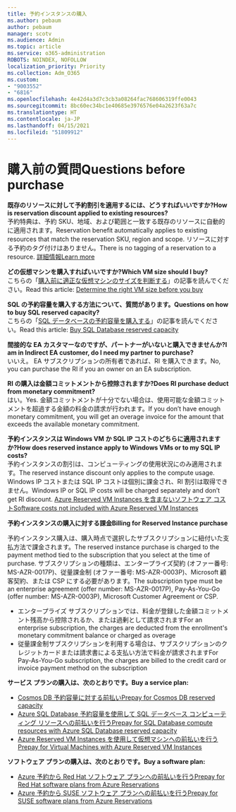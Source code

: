 ```yaml
---
title: 予約インスタンスの購入
ms.author: pebaum
author: pebaum
manager: scotv
ms.audience: Admin
ms.topic: article
ms.service: o365-administration
ROBOTS: NOINDEX, NOFOLLOW
localization_priority: Priority
ms.collection: Adm_O365
ms.custom:
- "9003552"
- "6816"
ms.openlocfilehash: 4e42d4a3d7c3cb3a08264fac768606319ffe0043
ms.sourcegitcommit: 8bc60ec34bc1e40685e3976576e04a2623f63a7c
ms.translationtype: HT
ms.contentlocale: ja-JP
ms.lasthandoff: 04/15/2021
ms.locfileid: "51809912"
---
```

# <a name="questions-before-purchase"></a><span data-ttu-id="6ec7c-102">購入前の質問</span><span class="sxs-lookup"><span data-stu-id="6ec7c-102">Questions before purchase</span></span>

<span data-ttu-id="6ec7c-103">**既存のリソースに対して予約割引を適用するには、どうすればいいですか?**</span><span class="sxs-lookup"><span data-stu-id="6ec7c-103">**How is reservation discount applied to existing resources?**</span></span>  
<span data-ttu-id="6ec7c-104">予約特典は、予約 SKU、地域、および範囲と一致する既存のリソースに自動的に適用されます。</span><span class="sxs-lookup"><span data-stu-id="6ec7c-104">Reservation benefit automatically applies to existing resources that match the reservation SKU, region and scope.</span></span> <span data-ttu-id="6ec7c-105">リソースに対する予約のタグ付けはありません。</span><span class="sxs-lookup"><span data-stu-id="6ec7c-105">There is no tagging of a reservation to a resource.</span></span> [<span data-ttu-id="6ec7c-106">詳細情報</span><span class="sxs-lookup"><span data-stu-id="6ec7c-106">Learn more</span></span>](https://docs.microsoft.com/azure/cost-management-billing/reservations/save-compute-costs-reservations?WT.mc_id=Portal-Microsoft_Azure_Support#how-reservation-discount-is-applied) 

<span data-ttu-id="6ec7c-107">**どの仮想マシンを購入すればいいですか?**</span><span class="sxs-lookup"><span data-stu-id="6ec7c-107">**Which VM size should I buy?**</span></span>  
<span data-ttu-id="6ec7c-108">こちらの「[購入前に適正な仮想マシンのサイズを判断する](https://docs.microsoft.com/azure/virtual-machines/windows/prepay-reserved-vm-instances?toc=/azure/billing/TOC.json&WT.mc_id=Portal-Microsoft_Azure_Support#determine-the-right-vm-size-before-you-buy)」の記事を読んでください。</span><span class="sxs-lookup"><span data-stu-id="6ec7c-108">Read this article: [Determine the right VM size before you buy](https://docs.microsoft.com/azure/virtual-machines/windows/prepay-reserved-vm-instances?toc=/azure/billing/TOC.json&WT.mc_id=Portal-Microsoft_Azure_Support#determine-the-right-vm-size-before-you-buy)</span></span>

<span data-ttu-id="6ec7c-109">**SQL の予約容量を購入する方法について、質問があります。**</span><span class="sxs-lookup"><span data-stu-id="6ec7c-109">**Questions on how to buy SQL reserved capacity?**</span></span>  
<span data-ttu-id="6ec7c-110">こちらの「[SQL データベースの予約容量を購入する](https://docs.microsoft.com/azure/sql-database/sql-database-reserved-capacity?toc=/azure/billing/TOC.json&WT.mc_id=Portal-Microsoft_Azure_Support#buy-sql-database-reserved-capacity)」の記事を読んでください。</span><span class="sxs-lookup"><span data-stu-id="6ec7c-110">Read this article: [Buy SQL Database reserved capacity](https://docs.microsoft.com/azure/sql-database/sql-database-reserved-capacity?toc=/azure/billing/TOC.json&WT.mc_id=Portal-Microsoft_Azure_Support#buy-sql-database-reserved-capacity)</span></span>

<span data-ttu-id="6ec7c-111">**間接的な EA カスタマーなのですが、パートナーがいないと購入できませんか?**</span><span class="sxs-lookup"><span data-stu-id="6ec7c-111">**I am in Indirect EA customer, do I need my partner to purchase?**</span></span>  
<span data-ttu-id="6ec7c-112">いいえ。 EA サブスクリプションの所有者であれば、RI を購入できます。</span><span class="sxs-lookup"><span data-stu-id="6ec7c-112">No, you can purchase the RI if you an owner on an EA subscription.</span></span>

<span data-ttu-id="6ec7c-113">**RI の購入は金額コミットメントから控除されますか?**</span><span class="sxs-lookup"><span data-stu-id="6ec7c-113">**Does RI purchase deduct from monetary commitment?**</span></span>  
<span data-ttu-id="6ec7c-114">はい。</span><span class="sxs-lookup"><span data-stu-id="6ec7c-114">Yes.</span></span> <span data-ttu-id="6ec7c-115">金額コミットメントが十分でない場合は、使用可能な金額コミットメントを超過する金額の料金の請求が行われます。</span><span class="sxs-lookup"><span data-stu-id="6ec7c-115">If you don’t have enough monetary commitment, you will get an overage invoice for the amount that exceeds the available monetary commitment.</span></span>

<span data-ttu-id="6ec7c-116">**予約インスタンスは Windows VM か SQL IP コストのどちらに適用されますか?**</span><span class="sxs-lookup"><span data-stu-id="6ec7c-116">**How does reserved instance apply to Windows VMs or to my SQL IP costs?**</span></span>  
<span data-ttu-id="6ec7c-117">予約インスタンスの割引は、コンピューティングの使用状況にのみ適用されます。</span><span class="sxs-lookup"><span data-stu-id="6ec7c-117">The reserved instance discount only applies to the compute usage.</span></span> <span data-ttu-id="6ec7c-118">Windows IP コストまたは SQL IP コストは個別に課金され、RI 割引は取得できません。</span><span class="sxs-lookup"><span data-stu-id="6ec7c-118">Windows IP or SQL IP costs will be charged separately and don’t get RI discount.</span></span> [<span data-ttu-id="6ec7c-119">Azure Reserved VM Instances を含まないソフトウェア コスト</span><span class="sxs-lookup"><span data-stu-id="6ec7c-119">Software costs not included with Azure Reserved VM Instances</span></span>](https://docs.microsoft.com/azure/billing/billing-reserved-instance-windows-software-costs?WT.mc_id=Portal-Microsoft_Azure_Support)  
      
<span data-ttu-id="6ec7c-120">**予約インスタンスの購入に対する課金**</span><span class="sxs-lookup"><span data-stu-id="6ec7c-120">**Billing for Reserved Instance purchase**</span></span>  
      
<span data-ttu-id="6ec7c-121">予約インスタンス購入は、購入時点で選択したサブスクリプションに紐付いた支払方法で課金されます。</span><span class="sxs-lookup"><span data-stu-id="6ec7c-121">The reserved instance purchase is charged to the payment method tied to the subscription that you select at the time of purchase.</span></span> <span data-ttu-id="6ec7c-122">サブスクリプションの種類は、エンタープライズ契約 (オファー番号: MS-AZR-0017P)、従量課金制 (オファー番号: MS-AZR-0003P)、Microsoft 顧客契約、または CSP にする必要があります。</span><span class="sxs-lookup"><span data-stu-id="6ec7c-122">The subscription type must be an enterprise agreement (offer number: MS-AZR-0017P), Pay-As-You-Go (offer number: MS-AZR-0003P), Microsoft Customer Agreement or CSP.</span></span>

-   <span data-ttu-id="6ec7c-123">エンタープライズ サブスクリプションでは、料金が登録した金額コミットメント残高から控除されるか、または過剰として請求されます</span><span class="sxs-lookup"><span data-stu-id="6ec7c-123">For an enterprise subscription, the charges are deducted from the enrollment's monetary commitment balance or charged as overage</span></span>
-   <span data-ttu-id="6ec7c-124">従量課金制サブスクリプションを利用する場合は、サブスクリプションのクレジットカードまたは請求書による支払い方法で料金が請求されます</span><span class="sxs-lookup"><span data-stu-id="6ec7c-124">For Pay-As-You-Go subscription, the charges are billed to the credit card or invoice payment method on the subscription</span></span>

<span data-ttu-id="6ec7c-125">**サービス プランの購入は、次のとおりです。**</span><span class="sxs-lookup"><span data-stu-id="6ec7c-125">**Buy a service plan:**</span></span>

-   [<span data-ttu-id="6ec7c-126">Cosmos DB 予約容量に対する前払い</span><span class="sxs-lookup"><span data-stu-id="6ec7c-126">Prepay for Cosmos DB reserved capacity</span></span>](https://docs.microsoft.com/azure/cosmos-db/cosmos-db-reserved-capacity?WT.mc_id=Portal-Microsoft_Azure_Support)
-   [<span data-ttu-id="6ec7c-127">Azure SQL Database 予約容量を使用して SQL データベース コンピューティング リソースへの前払いを行う</span><span class="sxs-lookup"><span data-stu-id="6ec7c-127">Prepay for SQL Database compute resources with Azure SQL Database reserved capacity</span></span>](https://docs.microsoft.com/azure/sql-database/sql-database-reserved-capacity?WT.mc_id=Portal-Microsoft_Azure_Support)
-   [<span data-ttu-id="6ec7c-128">Azure Reserved VM Instances を使用して仮想マシンへの前払いを行う</span><span class="sxs-lookup"><span data-stu-id="6ec7c-128">Prepay for Virtual Machines with Azure Reserved VM Instances</span></span>](https://docs.microsoft.com/azure/virtual-machines/windows/prepay-reserved-vm-instances?WT.mc_id=Portal-Microsoft_Azure_Support)

<span data-ttu-id="6ec7c-129">**ソフトウェア プランの購入は、次のとおりです。**</span><span class="sxs-lookup"><span data-stu-id="6ec7c-129">**Buy a software plan:**</span></span>

-   [<span data-ttu-id="6ec7c-130">Azure 予約から Red Hat ソフトウェア プランへの前払いを行う</span><span class="sxs-lookup"><span data-stu-id="6ec7c-130">Prepay for Red Hat software plans from Azure Reservations</span></span>](https://docs.microsoft.com/azure/virtual-machines/linux/prepay-rhel-software-charges?WT.mc_id=Portal-Microsoft_Azure_Support)
-   [<span data-ttu-id="6ec7c-131">Azure 予約から SUSE ソフトウェア プランへの前払いを行う</span><span class="sxs-lookup"><span data-stu-id="6ec7c-131">Prepay for SUSE software plans from Azure Reservations</span></span>](https://docs.microsoft.com/azure/virtual-machines/linux/prepay-suse-software-charges?WT.mc_id=Portal-Microsoft_Azure_Support)